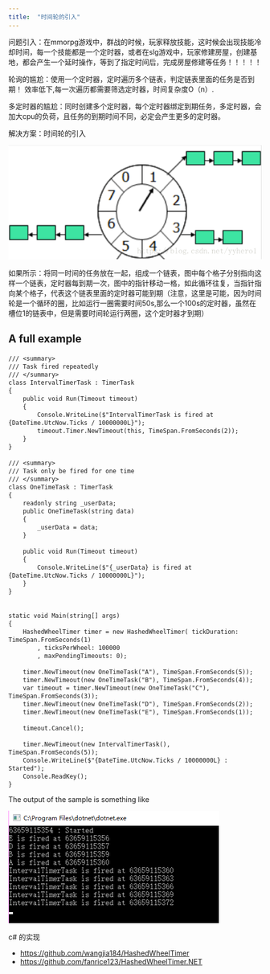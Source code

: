 ```yaml
---
title:  "时间轮的引入"
---
```


问题引入：在mmorpg游戏中，群战的时候，玩家释放技能，这时候会出现技能冷却时间，每一个技能都是一个定时器，或者在slg游戏中，玩家修建房屋，创建基地，都会产生一个延时操作，等到了指定时间后，完成房屋修建等任务！！！！！

轮询的尴尬：使用一个定时器，定时遍历多个链表，判定链表里面的任务是否到期！ 效率低下,每一次遍历都需要筛选定时器，时间复杂度O（n）.

多定时器的尴尬：同时创建多个定时器，每个定时器绑定到期任务，多定时器，会加大cpu的负荷，且任务的到期时间不同，必定会产生更多的定时器。
 

解决方案：时间轮的引入

 ![img](../../assets/images/2019-10-29-time-wheel/20180817103356853.png) 

如果所示：将同一时间的任务放在一起，组成一个链表，图中每个格子分别指向这样一个链表，定时器每到期一次，图中的指针移动一格，如此循环往复，当指针指向某个格子，代表这个链表里面的定时器可能到期（注意，这里是可能，因为时间轮是一个循环的圈，比如运行一圈需要时间50s,那么一个100s的定时器，虽然在槽位1的链表中，但是需要时间轮运行两圈，这个定时器才到期）


## A full example

```
/// <summary>
/// Task fired repeatedly
/// </summary>
class IntervalTimerTask : TimerTask
{
    public void Run(Timeout timeout)
    {
        Console.WriteLine($"IntervalTimerTask is fired at {DateTime.UtcNow.Ticks / 10000000L}");
        timeout.Timer.NewTimeout(this, TimeSpan.FromSeconds(2));
    }
}

/// <summary>
/// Task only be fired for one time
/// </summary>
class OneTimeTask : TimerTask
{
    readonly string _userData;
    public OneTimeTask(string data)
    {
        _userData = data;
    }

    public void Run(Timeout timeout)
    {
        Console.WriteLine($"{_userData} is fired at {DateTime.UtcNow.Ticks / 10000000L}");
    }
}


static void Main(string[] args)
{
    HashedWheelTimer timer = new HashedWheelTimer( tickDuration: TimeSpan.FromSeconds(1)
        , ticksPerWheel: 100000
        , maxPendingTimeouts: 0);

    timer.NewTimeout(new OneTimeTask("A"), TimeSpan.FromSeconds(5));
    timer.NewTimeout(new OneTimeTask("B"), TimeSpan.FromSeconds(4));
    var timeout = timer.NewTimeout(new OneTimeTask("C"), TimeSpan.FromSeconds(3));
    timer.NewTimeout(new OneTimeTask("D"), TimeSpan.FromSeconds(2));
    timer.NewTimeout(new OneTimeTask("E"), TimeSpan.FromSeconds(1));

    timeout.Cancel();

    timer.NewTimeout(new IntervalTimerTask(), TimeSpan.FromSeconds(5));
    Console.WriteLine($"{DateTime.UtcNow.Ticks / 10000000L} : Started");
    Console.ReadKey();
}
```

The output of the sample is something like

![](../../assets/images/2019-10-29-time-wheel/console.png)

c# 的实现

-  https://github.com/wangjia184/HashedWheelTimer 
-  https://github.com/fanrice123/HashedWheelTimer.NET 